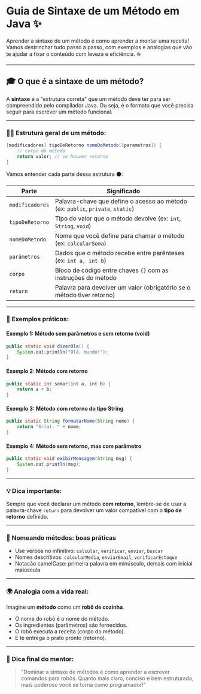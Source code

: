 # Guia de Sintaxe de um Método em Java ✨

Aprender a sintaxe de um método é como aprender a montar uma receita! Vamos destrinchar tudo passo a passo, com exemplos e analogias que vão te ajudar a fixar o conteúdo com leveza e eficiência. ☕

---

## 🎓 O que é a sintaxe de um método?

A **sintaxe** é a "estrutura correta" que um método deve ter para ser compreendido pelo compilador Java. Ou seja, é o formato que você precisa seguir para escrever um método funcional.

---

### 🤸‍♂️ Estrutura geral de um método:

```java
[modificadores] tipoDeRetorno nomeDoMetodo([parametros]) {
    // corpo do método
    return valor; // se houver retorno
}
```

Vamos entender cada parte dessa estrutura ⚫️:

| Parte           | Significado                                                                     |
| --------------- | ------------------------------------------------------------------------------- |
| `modificadores` | Palavra-chave que define o acesso ao método (ex: `public`, `private`, `static`) |
| `tipoDeRetorno` | Tipo do valor que o método devolve (ex: `int`, `String`, `void`)                |
| `nomeDoMetodo`  | Nome que você define para chamar o método (ex: `calcularSoma`)                  |
| `parâmetros`    | Dados que o método recebe entre parênteses (ex: `int a, int b`)                 |
| `corpo`         | Bloco de código entre chaves `{}` com as instruções do método                   |
| `return`        | Palavra para devolver um valor (obrigatório se o método tiver retorno)          |

---

### 📖 Exemplos práticos:

#### Exemplo 1: Método sem parâmetros e sem retorno (void)

```java
public static void dizerOla() {
    System.out.println("Olá, mundo!");
}
```

#### Exemplo 2: Método com retorno

```java
public static int somar(int a, int b) {
    return a + b;
}
```

#### Exemplo 3: Método com retorno do tipo String

```java
public static String formatarNome(String nome) {
    return "Sr(a). " + nome;
}
```

#### Exemplo 4: Método sem retorno, mas com parâmetro

```java
public static void exibirMensagem(String msg) {
    System.out.println(msg);
}
```

---

### 💡 Dica importante:

Sempre que você declarar um método **com retorno**, lembre-se de usar a palavra-chave `return` para devolver um valor compatível com o **tipo de retorno** definido.

---

### 🧱 Nomeando métodos: boas práticas

* Use verbos no infinitivo: `calcular`, `verificar`, `enviar`, `buscar`
* Nomes descritivos: `calcularMedia`, `enviarEmail`, `verificarEstoque`
* Notacão camelCase: primeira palavra em minúsculo, demais com inicial maiúscula

---

### 🌍 Analogia com a vida real:

Imagine um **método** como um **robô de cozinha**.

* O nome do robô é o nome do método.
* Os ingredientes (parâmetros) são fornecidos.
* O robô executa a receita (corpo do método).
* E te entrega o prato pronto (retorno).

---

### 🚀 Dica final do mentor:

> "Dominar a sintaxe de métodos é como aprender a escrever comandos para robôs. Quanto mais claro, conciso e bem estruturado, mais poderoso você se torna como programador!"
